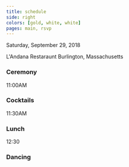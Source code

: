 ```yaml
---
title: schedule
side: right
colors: [gold, white, white]
pages: main, rsvp
---
```


Saturday, September 29, 2018

L'Andana Restaraunt
Burlington, Massachusetts


### Ceremony
11:00AM

### Cocktails

11:30AM

###  Lunch
12:30

### Dancing
